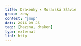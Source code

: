 ```yaml
---
title: Drakenky x Moravská Slávie      
group: zeny
contest: "jmop"
date: 2016-09-25
tags: [hazena, draken]
type: external
link: http
---
```

